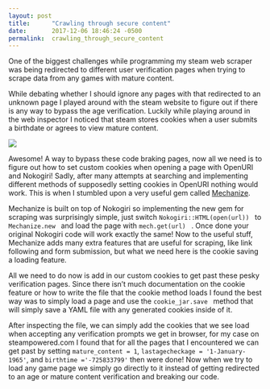 ```yaml
---
layout: post
title:      "Crawling through secure content"
date:       2017-12-06 18:46:24 -0500
permalink:  crawling_through_secure_content
---
```



One of the biggest challenges while programming my steam web scraper was being
redirected to different user verification pages when trying to scrape data from
any games with mature content.

While debating whether I should ignore any pages with that redirected to an
unknown page I played around with the steam website to figure out if there is
any way to bypass the age verification. Luckily while playing around in the web
inspector I noticed that steam stores cookies when a user submits a birthdate or
agrees to view mature content.


![](https://i.gyazo.com/20689cf91ecd2a3f6889c7448af1ef5e.gif)


Awesome! A way to bypass these code braking pages, now all we need is to figure
out how to set custom cookies when opening a page with OpenURI and Nokogiri!
Sadly, after many attempts at searching and implementing different methods of
supposedly setting cookies in OpenURI nothing would work. This is when I
stumbled upon a very useful gem called
[Mechanize](https://github.com/sparklemotion/mechanize).

Mechanize is built on top of Nokogiri so implementing the new gem for scraping
was surprisingly simple, just switch `Nokogiri::HTML(open(url)) ` to
`Mechanize.new ` and load the page with `mech.get(url) ` . Once done your
original Nokogiri code will work exactly the same! Now to the useful stuff,
Mechanize adds many extra features that are useful for scraping, like link
following and form submission, but what we need here is the cookie saving a
loading feature.

All we need to do now is add in our custom cookies to get past these pesky
verification pages. Since there isn’t much documentation on the cookie feature
or how to write the file that the cookie method loads I found the best way was
to simply load a page and use the `cookie_jar.save ` method that will simply save
a YAML file with any generated cookies inside of it.

After inspecting the file, we can simply add the cookies that we see load when
accepting any verification prompts we get in browser, for my case on
steampowered.com I found that for all the pages that I encountered we can get
past by setting `mature_content = 1`, `lastagecheckage = '1-January-1965'`, and
`birthtime ='-725833799'` then were done! Now when we try to load any game page
we simply go directly to it instead of getting redirected to an age or mature
content verification and breaking our code.


